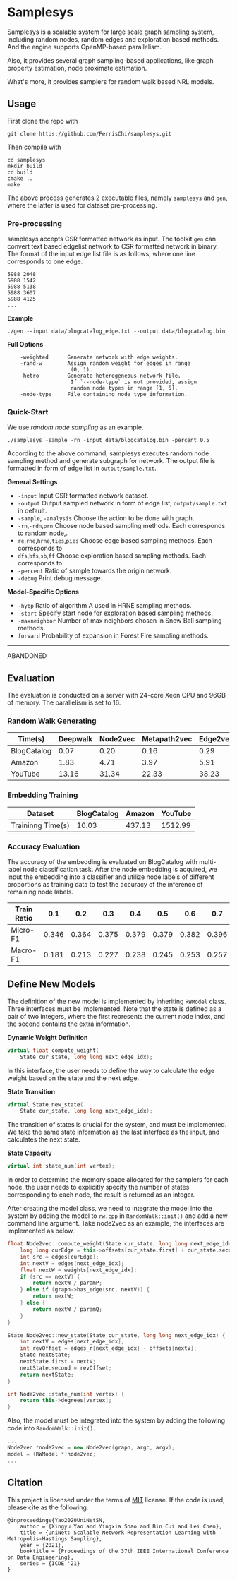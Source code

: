 # Samplesys

Samplesys is a scalable system for large scale graph sampling system, including random nodes, random edges and exploration based methods. And the engine supports OpenMP-based parallelism. 

Also, it provides several graph sampling-based applications, like graph property estimation, node proximate estimation. 

What's more, it provides samplers for random walk based NRL models.

## Usage

First clone the repo with
```shell
git clone https://github.com/FerrisChi/samplesys.git
```
Then compile with
```shell
cd samplesys
mkdir build
cd build
cmake ..
make
```
The above process generates 2 executable files, namely `samplesys` and `gen`, where the latter is used for dataset pre-processing.

### Pre-processing

samplesys accepts CSR formatted network as input. The toolkit `gen` can convert text based edgelist network to CSR formatted network in binary. The format of the input edge list file is as follows, where one line corresponds to one edge.

```
5988 2048
5988 1542
5988 5138
5988 3607
5988 4125
...
```

**Example**
```shell
./gen --input data/blogcatalog_edge.txt --output data/blogcatalog.bin
```


**Full Options**
```
    -weighted      Generate network with edge weights.
    -rand-w        Assign random weight for edges in range
                    (0, 1).
    -hetro         Generate heterogeneous network file. 
                    If `--node-type` is not provided, assign 
                    random node types in range [1, 5].
    -node-type     File containing node type information.
```

### Quick-Start
We use *random node sampling* as an example.
```shell
./samplesys -sample -rn -input data/blogcatalog.bin -percent 0.5
```
According to the above command, samplesys executes random node sampling method and generate subgraph for network. The output file is formatted in form of edge list in `output/sample.txt`.

**General Settings**

* `-input` Input CSR formatted network dataset.
* `-output` Output sampled network in form of edge list, `output/sample.txt` in default.
* `-sample`, `-analysis` Choose the action to be done with graph.
* `-rn`,`-rdn`,`prn` Choose node based sampling methods. Each corresponds to random node,.
* `re`,`rne`,`hrne`,`ties`,`pies` Choose edge based sampling methods. Each corresponds to 
* `dfs`,`bfs`,`sb`,`ff` Choose exploration based sampling methods. Each corresponds to 
* `-percent` Ratio of sample towards the origin network.
* `-debug` Print debug message.

**Model-Specific Options**

* `-hybp` Ratio of algorithm A used in HRNE sampling methods.
* `-start` Specify start node for exploration based sampling methods.
* `-maxneighbor` Number of max neighbors chosen in Snow Ball sampling methods.
* `forward` Probability of expansion in Forest Fire sampling methods.





------

ABANDONED

## Evaluation

The evaluation is conducted on a server with 24-core Xeon CPU and 96GB of memory. The parallelism is set to 16.

### Random Walk Generating

| Time(s) | **Deepwalk** | **Node2vec** | **Metapath2vec** | **Edge2vec** | **Fairwalk** |
|-|--------------|--------------|------------------|-------------|--------------|
|BlogCatalog| 0.07 |0.20 |0.16 |0.29 |0.33 |
|Amazon     | 1.83 |4.71 |3.97 |5.91 |6.31 |
|YouTube     | 13.16 |31.34 |22.33 |38.23 |43.11 |


### Embedding Training
| Dataset | BlogCatalog | Amazon | YouTube |
| ------- | ----------- | ------ | ------- |
|Traininng Time(s) |10.03 |437.13 |1512.99 |

### Accuracy Evaluation
The accuracy of the embedding is evaluated on BlogCatalog with multi-label node classification task. After the node embedding is acquired, we input the embedding into a classifier and utilize node labels of different proportions as training data to test the accuracy of the inference of remaining node labels.

| Train Ratio | 0.1 | 0.2 | 0.3 | 0.4 | 0.5 | 0.6 | 0.7 | 0.8 | 0.9 |
| ----------- | --- | --- | --- | --- | --- | --- | --- | --- | --- |
|   Micro-F1  | 0.346 | 0.364 | 0.375 | 0.379 |0.379 |0.382 | 0.396 |0.401 |0.399 |
|   Macro-F1  |0.181 |0.213 |0.227 |0.238 |0.245 |0.253 |0.257 |0.254 | 0.256|

## Define New Models
The definition of the new model is implemented by inheriting `RWModel` class. Three interfaces must be implemented. 
Note that the state is defined as a pair of two integers, where the first represents the current node index, and the second contains the extra information.

**Dynamic Weight Definition**
```c++
virtual float compute_weight(
    State cur_state, long long next_edge_idx);
```
In this interface, the user needs to define the way to calculate the edge weight based on the state and the next edge. 

**State Transition**
```c++
virtual State new_state(
    State cur_state, long long next_edge_idx);
```
The transition of states is crucial for the system, and must be implemented. We take the same state information as the last interface as the input, and calculates the next state.

**State Capacity**
```c++
virtual int state_num(int vertex);
```
In order to determine the memory space allocated for the samplers for each node, the user needs to explicitly specify the number of states corresponding to each node, the result is returned as an integer.

After creating the model class, we need to integrate the model into the system by adding the model to `rw.cpp` in `RandomWalk::init()` and add a new command line argument. Take node2vec as an example, the interfaces are implemented as below.

```c++
float Node2vec::compute_weight(State cur_state, long long next_edge_idx) {
    long long curEdge = this->offsets[cur_state.first] + cur_state.second;
    int src = edges[curEdge];
    int nextV = edges[next_edge_idx];
    float nextW = weights[next_edge_idx];
    if (src == nextV) {
        return nextW / paramP;
    } else if (graph->has_edge(src, nextV)) {
        return nextW;
    } else {
        return nextW / paramQ;
    }
}

State Node2vec::new_state(State cur_state, long long next_edge_idx) {
    int nextV = edges[next_edge_idx];
    int revOffset = edges_r[next_edge_idx] - offsets[nextV];
    State nextState;
    nextState.first = nextV;
    nextState.second = revOffset;
    return nextState;
}

int Node2vec::state_num(int vertex) {
    return this->degrees[vertex];
}
```

Also, the model must be integrated into the system by adding the following code into `RandomWalk::init()`.
```c++
...
Node2vec *node2vec = new Node2vec(graph, argc, argv);
model = (RWModel *)node2vec;
...
```


## Citation

This project is licensed under the terms of [MIT](https://github.com/shaoyx/UniNet/blob/master/LICENSE) license. If the code is used, please cite as the following.
```
@inproceedings{Yao2020UniNetSN,
    author = {Xingyu Yao and Yingxia Shao and Bin Cui and Lei Chen},
    title = {UniNet: Scalable Network Representation Learning with Metropolis-Hastings Sampling},
    year = {2021},
    booktitle = {Proceedings of the 37th IEEE International Conference on Data Engineering},
    series = {ICDE '21}
}
```